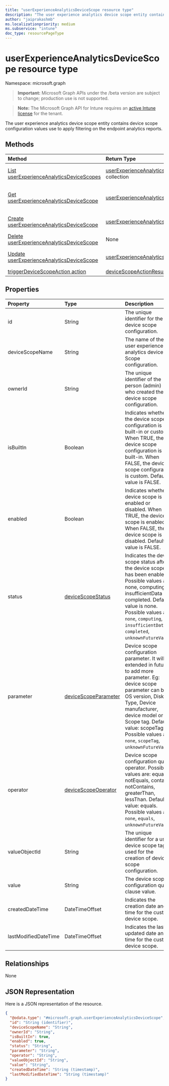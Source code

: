 ```yaml
---
title: "userExperienceAnalyticsDeviceScope resource type"
description: "The user experience analytics device scope entity contains device scope configuration values use to apply filtering on the endpoint analytics reports."
author: "jaiprakashmb"
ms.localizationpriority: medium
ms.subservice: "intune"
doc_type: resourcePageType
---
```


# userExperienceAnalyticsDeviceScope resource type

Namespace: microsoft.graph
> **Important:** Microsoft Graph APIs under the /beta version are subject to change; production use is not supported.

> **Note:** The Microsoft Graph API for Intune requires an [active Intune license](https://go.microsoft.com/fwlink/?linkid=839381) for the tenant.


The user experience analytics device scope entity contains device scope configuration values use to apply filtering on the endpoint analytics reports.

## Methods
|Method|Return Type|Description|
|:---|:---|:---|
|[List userExperienceAnalyticsDeviceScopes](../api/intune-devices-userexperienceanalyticsdevicescope-list.md)|[userExperienceAnalyticsDeviceScope](../resources/intune-devices-userexperienceanalyticsdevicescope.md) collection|List properties and relationships of the [userExperienceAnalyticsDeviceScope](../resources/intune-devices-userexperienceanalyticsdevicescope.md) objects.|
|[Get userExperienceAnalyticsDeviceScope](../api/intune-devices-userexperienceanalyticsdevicescope-get.md)|[userExperienceAnalyticsDeviceScope](../resources/intune-devices-userexperienceanalyticsdevicescope.md)|Read properties and relationships of the [userExperienceAnalyticsDeviceScope](../resources/intune-devices-userexperienceanalyticsdevicescope.md) object.|
|[Create userExperienceAnalyticsDeviceScope](../api/intune-devices-userexperienceanalyticsdevicescope-create.md)|[userExperienceAnalyticsDeviceScope](../resources/intune-devices-userexperienceanalyticsdevicescope.md)|Create a new [userExperienceAnalyticsDeviceScope](../resources/intune-devices-userexperienceanalyticsdevicescope.md) object.|
|[Delete userExperienceAnalyticsDeviceScope](../api/intune-devices-userexperienceanalyticsdevicescope-delete.md)|None|Deletes a [userExperienceAnalyticsDeviceScope](../resources/intune-devices-userexperienceanalyticsdevicescope.md).|
|[Update userExperienceAnalyticsDeviceScope](../api/intune-devices-userexperienceanalyticsdevicescope-update.md)|[userExperienceAnalyticsDeviceScope](../resources/intune-devices-userexperienceanalyticsdevicescope.md)|Update the properties of a [userExperienceAnalyticsDeviceScope](../resources/intune-devices-userexperienceanalyticsdevicescope.md) object.|
|[triggerDeviceScopeAction action](../api/intune-devices-userexperienceanalyticsdevicescope-triggerdevicescopeaction.md)|[deviceScopeActionResult](../resources/intune-devices-devicescopeactionresult.md)||

## Properties
|Property|Type|Description|
|:---|:---|:---|
|id|String|The unique identifier for the device scope configuration.|
|deviceScopeName|String|The name of the user experience analytics device Scope configuration.|
|ownerId|String|The unique identifier of the person (admin) who created the device scope configuration.|
|isBuiltIn|Boolean|Indicates whether the device scope configuration is built-in or custom. When TRUE, the device scope configuration is built-in. When FALSE, the device scope configuration is custom. Default value is FALSE.|
|enabled|Boolean|Indicates whether a device scope is enabled or disabled. When TRUE, the device scope is enabled. When FALSE, the device scope is disabled. Default value is FALSE.|
|status|[deviceScopeStatus](../resources/intune-devices-devicescopestatus.md)|Indicates the device scope status after the device scope has been enabled. Possible values are: none, computing, insufficientData or completed. Default value is none. Possible values are: `none`, `computing`, `insufficientData`, `completed`, `unknownFutureValue`.|
|parameter|[deviceScopeParameter](../resources/intune-devices-devicescopeparameter.md)|Device scope configuration parameter. It will be extended in future to add more parameter. Eg: device scope parameter can be OS version, Disk Type, Device manufacturer, device model or Scope tag. Default value: scopeTag. Possible values are: `none`, `scopeTag`, `unknownFutureValue`.|
|operator|[deviceScopeOperator](../resources/intune-devices-devicescopeoperator.md)|Device scope configuration query operator. Possible values are: equals, notEquals, contains, notContains, greaterThan, lessThan. Default value: equals. Possible values are: `none`, `equals`, `unknownFutureValue`.|
|valueObjectId|String|The unique identifier for a user device scope tag Id used for the creation of device scope configuration.|
|value|String|The device scope configuration query clause value.|
|createdDateTime|DateTimeOffset|Indicates the creation date and time for the custom device scope.|
|lastModifiedDateTime|DateTimeOffset|Indicates the last updated date and time for the custom device scope.|

## Relationships
None

## JSON Representation
Here is a JSON representation of the resource.
<!-- {
  "blockType": "resource",
  "keyProperty": "id",
  "@odata.type": "microsoft.graph.userExperienceAnalyticsDeviceScope"
}
-->
``` json
{
  "@odata.type": "#microsoft.graph.userExperienceAnalyticsDeviceScope",
  "id": "String (identifier)",
  "deviceScopeName": "String",
  "ownerId": "String",
  "isBuiltIn": true,
  "enabled": true,
  "status": "String",
  "parameter": "String",
  "operator": "String",
  "valueObjectId": "String",
  "value": "String",
  "createdDateTime": "String (timestamp)",
  "lastModifiedDateTime": "String (timestamp)"
}
```
